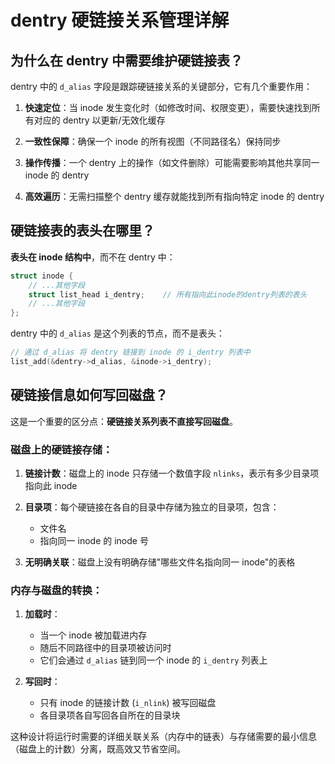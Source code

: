 # dentry 硬链接关系管理详解

## 为什么在 dentry 中需要维护硬链接表？

dentry 中的 `d_alias` 字段是跟踪硬链接关系的关键部分，它有几个重要作用：

1. **快速定位**：当 inode 发生变化时（如修改时间、权限变更），需要快速找到所有对应的 dentry 以更新/无效化缓存

2. **一致性保障**：确保一个 inode 的所有视图（不同路径名）保持同步

3. **操作传播**：一个 dentry 上的操作（如文件删除）可能需要影响其他共享同一 inode 的 dentry

4. **高效遍历**：无需扫描整个 dentry 缓存就能找到所有指向特定 inode 的 dentry

## 硬链接表的表头在哪里？

**表头在 inode 结构中**，而不在 dentry 中：

```c
struct inode {
    // ...其他字段
    struct list_head i_dentry;    // 所有指向此inode的dentry列表的表头
    // ...其他字段
};
```

dentry 中的 `d_alias` 是这个列表的节点，而不是表头：

```c
// 通过 d_alias 将 dentry 链接到 inode 的 i_dentry 列表中
list_add(&dentry->d_alias, &inode->i_dentry);
```

## 硬链接信息如何写回磁盘？

这是一个重要的区分点：**硬链接关系列表不直接写回磁盘**。

### 磁盘上的硬链接存储：

1. **链接计数**：磁盘上的 inode 只存储一个数值字段 `nlinks`，表示有多少目录项指向此 inode

2. **目录项**：每个硬链接在各自的目录中存储为独立的目录项，包含：
   - 文件名
   - 指向同一 inode 的 inode 号

3. **无明确关联**：磁盘上没有明确存储"哪些文件名指向同一 inode"的表格

### 内存与磁盘的转换：

1. **加载时**：
   - 当一个 inode 被加载进内存
   - 随后不同路径中的目录项被访问时
   - 它们会通过 `d_alias` 链到同一个 inode 的 `i_dentry` 列表上

2. **写回时**：
   - 只有 inode 的链接计数 (`i_nlink`) 被写回磁盘
   - 各目录项各自写回各自所在的目录块

这种设计将运行时需要的详细关联关系（内存中的链表）与存储需要的最小信息（磁盘上的计数）分离，既高效又节省空间。